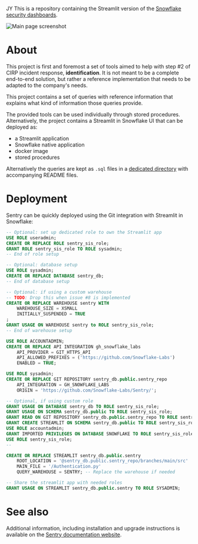 JY This is a repository containing the Streamlit version of the [Snowflake
security dashboards][1].

![Main page screenshot](./docs/assets/main_page.png "Sentry main page screenshot")

# About

This project is first and foremost a set of tools aimed to help with step #2 of
CIRP incident response, **identification**. It is not meant to be a complete
end-to-end solution, but rather a reference implementation that needs to be
adapted to the company's needs.

This project contains a set of queries with reference information that explains
what kind of information those queries provide.

The provided tools can be used individually through stored procedures.
Alternatively, the project contains a Streamlit in Snowflake UI that can be
deployed as:

- a Streamlit application
- Snowflake native application
- docker image
- stored procedures

Alternatively the queries are kept as `.sql` files in a [dedicated directory][4]
with accompanying README files.

# Deployment

Sentry can be quickly deployed using the Git integration with Streamlit in
Snowflake:

```sql
-- Optional: set up dedicated role to own the Streamlit app
USE ROLE useradmin;
CREATE OR REPLACE ROLE sentry_sis_role;
GRANT ROLE sentry_sis_role TO ROLE sysadmin;
-- End of role setup

-- Optional: database setup
USE ROLE sysadmin;
CREATE OR REPLACE DATABASE sentry_db;
-- End of database setup

-- Optional: if using a custom warehouse
-- TODO: Drop this when issue #8 is implemented
CREATE OR REPLACE WAREHOUSE sentry WITH
    WAREHOUSE_SIZE = XSMALL
    INITIALLY_SUSPENDED = TRUE
;
GRANT USAGE ON WAREHOUSE sentry to ROLE sentry_sis_role;
-- End of warehouse setup

USE ROLE ACCOUNTADMIN;
CREATE OR REPLACE API INTEGRATION gh_snowflake_labs
    API_PROVIDER = GIT_HTTPS_API
    API_ALLOWED_PREFIXES = ('https://github.com/Snowflake-Labs')
    ENABLED = TRUE;

USE ROLE sysadmin;
CREATE OR REPLACE GIT REPOSITORY sentry_db.public.sentry_repo
    API_INTEGRATION = GH_SNOWFLAKE_LABS
    ORIGIN = 'https://github.com/Snowflake-Labs/Sentry/';

-- Optional, if using custom role
GRANT USAGE ON DATABASE sentry_db TO ROLE sentry_sis_role;
GRANT USAGE ON SCHEMA sentry_db.public TO ROLE sentry_sis_role;
GRANT READ ON GIT REPOSITORY sentry_db.public.sentry_repo TO ROLE sentry_sis_role;
GRANT CREATE STREAMLIT ON SCHEMA sentry_db.public TO ROLE sentry_sis_role;
USE ROLE accountadmin;
GRANT IMPORTED PRIVILEGES ON DATABASE SNOWFLAKE TO ROLE sentry_sis_role;
USE ROLE sentry_sis_role;
--

CREATE OR REPLACE STREAMLIT sentry_db.public.sentry
    ROOT_LOCATION = '@sentry_db.public.sentry_repo/branches/main/src'
    MAIN_FILE = '/Authentication.py'
    QUERY_WAREHOUSE = SENTRY; -- Replace the warehouse if needed

-- Share the streamlit app with needed roles
GRANT USAGE ON STREAMLIT sentry_db.public.sentry TO ROLE SYSADMIN;
```

# See also

Additional information, including installation and upgrade instructions is
available on the [Sentry documentation website][doc].

[1]:
https://quickstarts.snowflake.com/guide/security_dashboards_for_snowflake/index.html

[4]: ./src/queries

[doc]: https://snowflake-labs.github.io/Sentry
